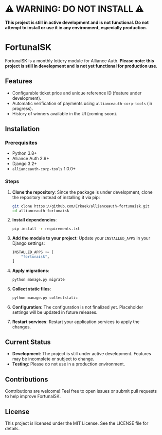 # ⚠️ WARNING: DO NOT INSTALL ⚠️

**This project is still in active development and is not functional. Do not attempt to install or use it in any environment, especially production.**

# FortunaISK

FortunaISK is a monthly lottery module for Alliance Auth. **Please note: this project is still in development and is not yet functional for production use.**

## Features

- Configurable ticket price and unique reference ID (feature under development).
- Automatic verification of payments using `allianceauth-corp-tools` (in progress).
- History of winners available in the UI (coming soon).

## Installation

### Prerequisites

- Python 3.8+
- Alliance Auth 2.9+
- Django 3.2+
- `allianceauth-corp-tools` 1.0.0+

### Steps

1. **Clone the repository**:
   Since the package is under development, clone the repository instead of installing it via pip:

   ```bash
   git clone https://github.com/Erkaek/allianceauth-fortunaisk.git
   cd allianceauth-fortunaisk
   ```

1. **Install dependencies**:

   ```bash
   pip install -r requirements.txt
   ```

1. **Add the module to your project**:
   Update your `INSTALLED_APPS` in your Django settings:

   ```python
   INSTALLED_APPS += [
       "fortunaisk",
   ]
   ```

1. **Apply migrations**:

   ```bash
   python manage.py migrate
   ```

1. **Collect static files**:

   ```bash
   python manage.py collectstatic
   ```

1. **Configuration**:
   The configuration is not finalized yet. Placeholder settings will be updated in future releases.

1. **Restart services**:
   Restart your application services to apply the changes.

## Current Status

- **Development**: The project is still under active development. Features may be incomplete or subject to change.
- **Testing**: Please do not use in a production environment.

## Contributions

Contributions are welcome! Feel free to open issues or submit pull requests to help improve FortunaISK.

## License

This project is licensed under the MIT License. See the LICENSE file for details.
